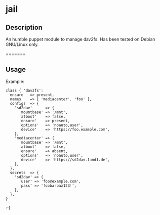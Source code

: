 jail
===

## Description

An humble puppet module to manage dav2fs. Has been tested on Debian GNU/Linux only. 

=======

Usage
-----

Example:

    class { 'dav2fs':
      ensure   => present,
      names    => [ 'mediacenter', 'foo' ],
      configs  => {
        'sd2dav'      => {
          'mountbase' => '/mnt',
          'atboot'    => false,
          'ensure'    => present,
          'options'   => 'noauto,user',
          'device'    => 'https://foo.example.com',
        },
        'mediacenter' => {
          'mountbase' => '/mnt',
          'atboot'    => false,
          'ensure'    => absent,
          'options'   => 'noauto,user',
          'device'    => 'https://sd2dav.1und1.de',
        },
      },
      secrets  => {
        'sd2dav' => {
          'user' => 'foo@example.com',
          'pass' => 'foobarbaz123!',
        },
      },
    }

:-)



